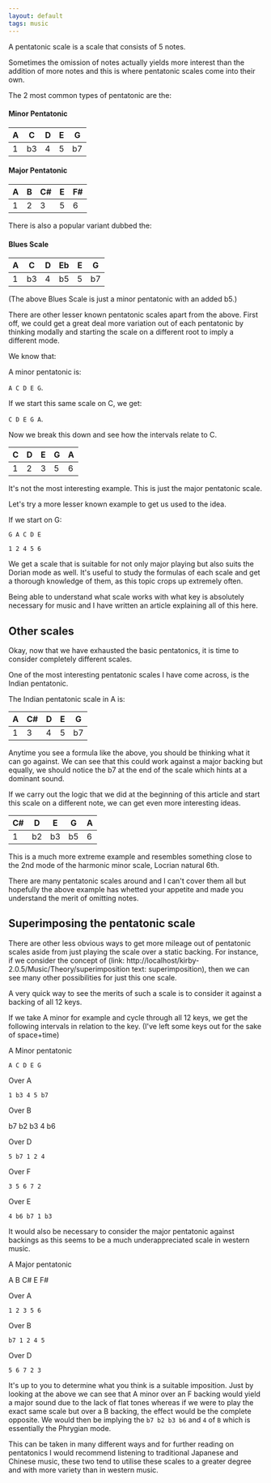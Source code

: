 ```yaml
---
layout: default
tags: music
---
```


A pentatonic scale is a scale that consists of 5 notes. 

Sometimes the omission of notes actually yields more interest than the addition of more notes and this is where pentatonic scales come into their own.

The 2 most common types of pentatonic are the:

#### Minor Pentatonic

A  | C  | D    | E     | G
---|----|-----|------|--
1|  b3 | 4   | 5   | b7

#### Major Pentatonic

A  | B  | C#    | E     | F#
---|----|-----|------|--
1|  2 | 3   | 5   | 6

There is also a popular variant dubbed the:

#### Blues Scale

A  | C  | D    | Eb   | E | G
---|----|-----|------|---|--
1|  b3 | 4   | b5   | 5 | b7

(The above Blues Scale is just a minor pentatonic with an added b5.)


There are other lesser known pentatonic scales apart from the above. First off, we could get a great deal more variation out of each pentatonic by thinking modally and starting the scale on a different root to imply a different mode.


We know that:

A minor pentatonic is:

`A C D E G`.

If we start this same scale on C, we get:

`C D E G A`.

Now we break this down and see how the intervals relate to C.

C  | D  | E    | G     | A
---|----|-----|------|--
1|  2 | 3   | 5   | 6

It's not the most interesting example. This is just the major pentatonic scale.

Let's try a more lesser known example to get us used to the idea.

If we start on G:

`G A C D E`

`1 2 4 5 6`


We get a scale that is suitable for not only major playing but also suits the Dorian mode as well. It's useful to study the formulas of each scale and get a thorough knowledge of them, as this topic crops up extremely often.

Being able to understand what scale works with what key is absolutely necessary for music and I have written an article explaining all of this here.


## Other scales

Okay, now that we have exhausted the basic pentatonics, it is time to consider completely different scales.

One of the most interesting pentatonic scales I have come across, is the Indian pentatonic.

The Indian pentatonic scale in A is:

A  | C#  | D    | E     | G
---|----|-----|------|--
1|  3 | 4   | 5   | b7

Anytime you see a formula like the above, you should be thinking what it can go against. We can see that this could work against a major backing but equally, we should notice the b7 at the end of the scale which hints at a dominant sound.

If we carry out the logic that we did at the beginning of this article and start this scale on a different note, we can get even more interesting ideas.

C#  | D  | E    | G     | A
---|----|-----|------|--
1|  b2 | b3   | b5   | 6

This is a much more extreme example and resembles something close to the 2nd mode of the harmonic minor scale, Locrian natural 6th.

There are many pentatonic scales around and I can't cover them all but hopefully the above example has whetted your appetite and made you understand the merit of omitting notes.

## Superimposing the pentatonic scale

There are other less obvious ways to get more mileage out of pentatonic scales aside from just playing the scale over a static backing. For instance, if we consider the concept of (link: http://localhost/kirby-2.0.5/Music/Theory/superimposition text: superimposition), then we can see many other possibilities for just this one scale.

A very quick way to see the merits of such a scale is to consider it against a backing of all 12 keys.

If we take A minor for example and cycle through all 12 keys, we get the following intervals in relation to the key. (I've left some keys out for the sake of space+time)


A Minor pentatonic
	
`A C D E G `

Over A
	
`1 b3 4 5 b7`

Over B
	
b7 b2 b3 4 b6

Over D
	
`5 b7 1 2 4`

Over F
	
`3 5 6 7 2`

Over E	

`4 b6 b7 1 b3`

It would also be necessary to consider the major pentatonic against backings as this seems to be a much underappreciated scale in western music.

A Major pentatonic
	
 A B C# E F#
	
Over A
	
`1 2 3 5 6`
	
 
Over B
	
`b7 1 2 4 5`

Over D	

`5 6 7 2 3`

It's up to you to determine what you think is a suitable imposition. Just by looking at the above we can see that A minor over an F backing would yield a major sound due to the lack of flat tones whereas if we were to play the exact same scale but over a B backing, the effect would be the complete opposite. We would then be implying the `b7 b2 b3 b6` and `4` of `B` which is essentially the Phrygian mode.

This can be taken in many different ways and for further reading on pentatonics I would recommend listening to traditional Japanese and Chinese music, these two tend to utilise these scales to a greater degree and with more variety than in western music.
